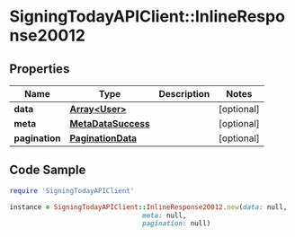 # SigningTodayAPIClient::InlineResponse20012

## Properties

Name | Type | Description | Notes
------------ | ------------- | ------------- | -------------
**data** | [**Array&lt;User&gt;**](User.md) |  | [optional] 
**meta** | [**MetaDataSuccess**](MetaDataSuccess.md) |  | [optional] 
**pagination** | [**PaginationData**](PaginationData.md) |  | [optional] 

## Code Sample

```ruby
require 'SigningTodayAPIClient'

instance = SigningTodayAPIClient::InlineResponse20012.new(data: null,
                                 meta: null,
                                 pagination: null)
```


